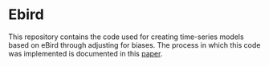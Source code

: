 # Ebird
This repository contains the code used for creating time-series models based on eBird through adjusting for biases. The process in which this code was implemented is documented in this [paper](https://drive.google.com/file/d/1cIrRHAIYHJUm1SQ72SPa9FptMAa3_OAa/view?usp=sharing). 

